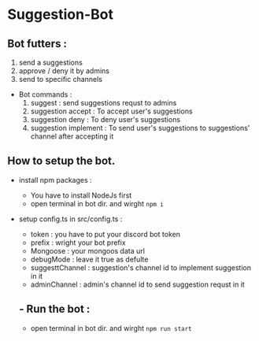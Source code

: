 # Suggestion-Bot
## Bot futters :
1) send a suggestions 
2) approve / deny it by admins 
3) send to specific channels

       
- Bot commands :
    1. suggest : send suggestions requst to admins
    2. suggestion accept : To accept user's suggestions
    3. suggestion deny : To deny user's suggestions
    4. suggestion implement : To send user's suggestions to suggestions' channel after accepting it 
 
       
## How to setup the bot.
- install npm packages  :
  -  You have to install NodeJs first
  -  open terminal in bot dir. and wirght `npm i`
- setup config.ts in src/config.ts :
  - token : you have to put your discord bot token
  - prefix : wright your bot prefix
  - Mongoose : your mongoos data url
  - debugMode : leave it true as defulte
  - suggesttChannel : suggestion's channel id to implement suggestion in it
  - adminChannel : admin's channel id to send suggestion requst in it
 
  ##  - Run the bot :
   - open terminal in bot dir. and wirght `npm run start `
